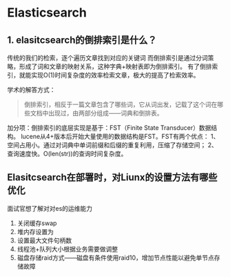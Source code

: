 # Elasticsearch

## 1. elasitcsearch的倒排索引是什么？

传统的我们的检索，逐个遍历文章找到对应的关键词
而倒排索引是通过分词策略，形成了词和文章的映射关系，这种字典+映射表即为倒排索引。
有了倒排索引，就能实现O(1)时间复杂度的效率检索文章，极大的提高了检索效率。

学术的解答方式：

> 倒排索引，相反于一篇文章包含了哪些词，它从词出发，记载了这个词在哪些文档中出现过，由两部分组成——词典和倒排表。

加分项：倒排索引的底层实现是基于：FST（Finite State Transducer）数据结构。
lucene从4+版本后开始大量使用的数据结构是FST。FST有两个优点：
1、 空间占用小。通过对词典中单词前缀和后缀的重复利用，压缩了存储空间；
2、 查询速度快。O(len(str))的查询时间复杂度。

## Elasitcsearch在部署时，对Liunx的设置方法有哪些优化

面试官想了解对对es的运维能力

1. 关闭缓存swap
2. 堆内存设置为
3. 设置最大文件句柄数
4. 线程池+队列大小根据业务需要做调整
5. 磁盘存储raid方式——磁盘有条件使用raid10，增加节点性能以避免单节点存储故障
